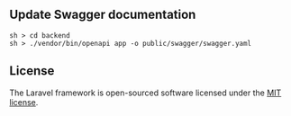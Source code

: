 ## Update Swagger documentation

```
sh > cd backend
sh > ./vendor/bin/openapi app -o public/swagger/swagger.yaml
```

## License

The Laravel framework is open-sourced software licensed under the [MIT license](https://opensource.org/licenses/MIT).

